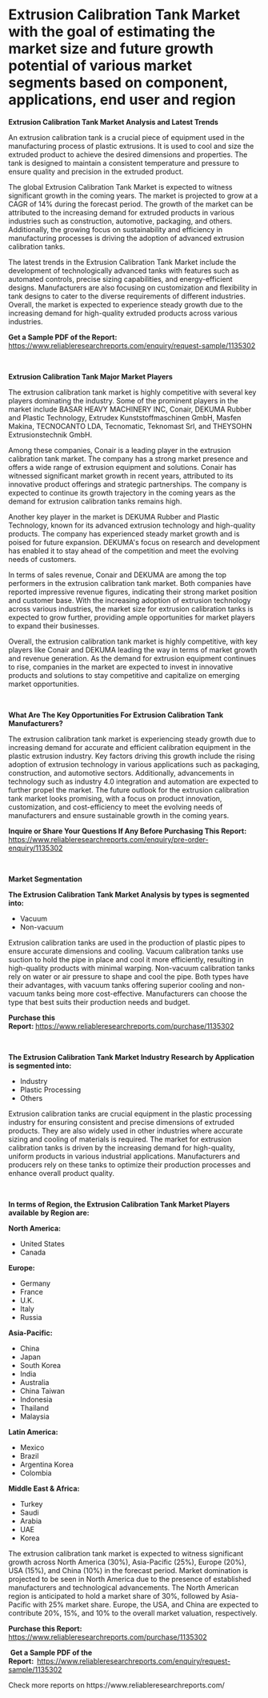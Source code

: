 <p><h1>Extrusion Calibration Tank Market with the goal of estimating the market size and future growth potential of various market segments based on component, applications, end user and region</h1></p><p><strong>Extrusion Calibration Tank Market Analysis and Latest Trends</strong></p>
<p><p>An extrusion calibration tank is a crucial piece of equipment used in the manufacturing process of plastic extrusions. It is used to cool and size the extruded product to achieve the desired dimensions and properties. The tank is designed to maintain a consistent temperature and pressure to ensure quality and precision in the extruded product. </p><p>The global Extrusion Calibration Tank Market is expected to witness significant growth in the coming years. The market is projected to grow at a CAGR of 14% during the forecast period. The growth of the market can be attributed to the increasing demand for extruded products in various industries such as construction, automotive, packaging, and others. Additionally, the growing focus on sustainability and efficiency in manufacturing processes is driving the adoption of advanced extrusion calibration tanks. </p><p>The latest trends in the Extrusion Calibration Tank Market include the development of technologically advanced tanks with features such as automated controls, precise sizing capabilities, and energy-efficient designs. Manufacturers are also focusing on customization and flexibility in tank designs to cater to the diverse requirements of different industries. Overall, the market is expected to experience steady growth due to the increasing demand for high-quality extruded products across various industries.</p></p>
<p><strong>Get a Sample PDF of the Report:&nbsp;</strong> <a href="https://www.reliableresearchreports.com/enquiry/request-sample/1135302">https://www.reliableresearchreports.com/enquiry/request-sample/1135302</a></p>
<p>&nbsp;</p>
<p><strong>Extrusion Calibration Tank Major Market Players</strong></p>
<p><p>The extrusion calibration tank market is highly competitive with several key players dominating the industry. Some of the prominent players in the market include BASAR HEAVY MACHINERY INC, Conair, DEKUMA Rubber and Plastic Technology, Extrudex Kunststoffmaschinen GmbH, Masfen Makina, TECNOCANTO LDA, Tecnomatic, Teknomast Srl, and THEYSOHN Extrusionstechnik GmbH.</p><p>Among these companies, Conair is a leading player in the extrusion calibration tank market. The company has a strong market presence and offers a wide range of extrusion equipment and solutions. Conair has witnessed significant market growth in recent years, attributed to its innovative product offerings and strategic partnerships. The company is expected to continue its growth trajectory in the coming years as the demand for extrusion calibration tanks remains high.</p><p>Another key player in the market is DEKUMA Rubber and Plastic Technology, known for its advanced extrusion technology and high-quality products. The company has experienced steady market growth and is poised for future expansion. DEKUMA's focus on research and development has enabled it to stay ahead of the competition and meet the evolving needs of customers.</p><p>In terms of sales revenue, Conair and DEKUMA are among the top performers in the extrusion calibration tank market. Both companies have reported impressive revenue figures, indicating their strong market position and customer base. With the increasing adoption of extrusion technology across various industries, the market size for extrusion calibration tanks is expected to grow further, providing ample opportunities for market players to expand their businesses.</p><p>Overall, the extrusion calibration tank market is highly competitive, with key players like Conair and DEKUMA leading the way in terms of market growth and revenue generation. As the demand for extrusion equipment continues to rise, companies in the market are expected to invest in innovative products and solutions to stay competitive and capitalize on emerging market opportunities.</p></p>
<p>&nbsp;</p>
<p><strong>What Are The Key Opportunities For Extrusion Calibration Tank Manufacturers?</strong></p>
<p><p>The extrusion calibration tank market is experiencing steady growth due to increasing demand for accurate and efficient calibration equipment in the plastic extrusion industry. Key factors driving this growth include the rising adoption of extrusion technology in various applications such as packaging, construction, and automotive sectors. Additionally, advancements in technology such as industry 4.0 integration and automation are expected to further propel the market. The future outlook for the extrusion calibration tank market looks promising, with a focus on product innovation, customization, and cost-efficiency to meet the evolving needs of manufacturers and ensure sustainable growth in the coming years.</p></p>
<p><strong>Inquire or Share Your Questions If Any Before Purchasing This Report:</strong> <a href="https://www.reliableresearchreports.com/enquiry/pre-order-enquiry/1135302">https://www.reliableresearchreports.com/enquiry/pre-order-enquiry/1135302</a></p>
<p>&nbsp;</p>
<p><strong>Market Segmentation</strong></p>
<p><strong>The Extrusion Calibration Tank Market Analysis by types is segmented into:</strong></p>
<p><ul><li>Vacuum</li><li>Non-vacuum</li></ul></p>
<p><p>Extrusion calibration tanks are used in the production of plastic pipes to ensure accurate dimensions and cooling. Vacuum calibration tanks use suction to hold the pipe in place and cool it more efficiently, resulting in high-quality products with minimal warping. Non-vacuum calibration tanks rely on water or air pressure to shape and cool the pipe. Both types have their advantages, with vacuum tanks offering superior cooling and non-vacuum tanks being more cost-effective. Manufacturers can choose the type that best suits their production needs and budget.</p></p>
<p><strong>Purchase this Report:&nbsp;</strong><a href="https://www.reliableresearchreports.com/purchase/1135302">https://www.reliableresearchreports.com/purchase/1135302</a></p>
<p>&nbsp;</p>
<p><strong>The Extrusion Calibration Tank Market Industry Research by Application is segmented into:</strong></p>
<p><ul><li>Industry</li><li>Plastic Processing</li><li>Others</li></ul></p>
<p><p>Extrusion calibration tanks are crucial equipment in the plastic processing industry for ensuring consistent and precise dimensions of extruded products. They are also widely used in other industries where accurate sizing and cooling of materials is required. The market for extrusion calibration tanks is driven by the increasing demand for high-quality, uniform products in various industrial applications. Manufacturers and producers rely on these tanks to optimize their production processes and enhance overall product quality.</p></p>
<p>&nbsp;</p>
<p><strong>In terms of Region, the Extrusion Calibration Tank Market Players available by Region are:</strong></p>
<p>
    <p> <strong> North America: </strong>
        <ul>
            <li>United States</li>
            <li>Canada</li>
        </ul>
        </p> 
    <p> <strong> Europe: </strong>
        <ul>
            <li>Germany</li>
            <li>France</li>
            <li>U.K.</li>
            <li>Italy</li>
            <li>Russia</li>
        </ul>
        </p> 
    <p> <strong> Asia-Pacific: </strong>
        <ul>
            <li>China</li>
            <li>Japan</li>
            <li>South Korea</li>
            <li>India</li>
            <li>Australia</li>
            <li>China Taiwan</li>
            <li>Indonesia</li>
            <li>Thailand</li>
            <li>Malaysia</li>
        </ul>
        </p> 
    <p> <strong> Latin America: </strong>
        <ul>
            <li>Mexico</li>
            <li>Brazil</li>
            <li>Argentina Korea</li>
            <li>Colombia</li>
        </ul>
        </p> 
    <p> <strong> Middle East & Africa: </strong>
        <ul>
            <li>Turkey</li>
            <li>Saudi</li>
            <li>Arabia</li>
            <li>UAE</li>
            <li>Korea</li>
        </ul>
    </p>
    </p>
<p><p>The extrusion calibration tank market is expected to witness significant growth across North America (30%), Asia-Pacific (25%), Europe (20%), USA (15%), and China (10%) in the forecast period. Market domination is projected to be seen in North America due to the presence of established manufacturers and technological advancements. The North American region is anticipated to hold a market share of 30%, followed by Asia-Pacific with 25% market share. Europe, the USA, and China are expected to contribute 20%, 15%, and 10% to the overall market valuation, respectively.</p></p>
<p><strong>Purchase this Report: </strong><a href="https://www.reliableresearchreports.com/purchase/1135302">https://www.reliableresearchreports.com/purchase/1135302</a></p>
<p>&nbsp;<strong>Get a Sample PDF of the Report:&nbsp;&nbsp;</strong><a href="https://www.reliableresearchreports.com/enquiry/request-sample/1135302">https://www.reliableresearchreports.com/enquiry/request-sample/1135302</a></p>
<p><strong></strong></p>
<p>Check more reports on https://www.reliableresearchreports.com/</p>